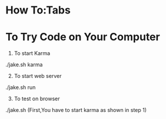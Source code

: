 How To:Tabs
======================


To Try Code on Your Computer
===========================

1. To start Karma

./jake.sh karma

2. To start web server

./jake.sh run

3. To test on browser

./jake.sh   (First,You have to start karma as shown in step 1)

